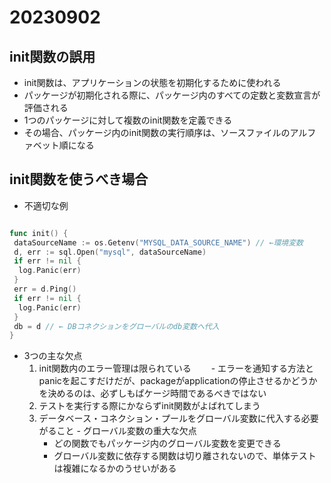 # 20230902

## init関数の誤用

- init関数は、アプリケーションの状態を初期化するために使われる
- パッケージが初期化される際に、パッケージ内のすべての定数と変数宣言が評価される
- 1つのパッケージに対して複数のinit関数を定義できる
- その場合、パッケージ内のinit関数の実行順序は、ソースファイルのアルファベット順になる

## init関数を使うべき場合

- 不適切な例

```go

func init() {
 dataSourceName := os.Getenv("MYSQL_DATA_SOURCE_NAME") // ←環境変数
 d, err := sql.Open("mysql", dataSourceName)
 if err != nil {
  log.Panic(err)
 }
 err = d.Ping()
 if err != nil {
  log.Panic(err)
 }
 db = d // ← DBコネクションをグローバルのdb変数へ代入
}

```

- 3つの主な欠点
    1. init関数内のエラー管理は限られている
  　　- エラーを通知する方法とpanicを起こすだけだが、packageがapplicationの停止させるかどうかを決めるのは、必ずしもぱケージ時間であるべきではない
    2. テストを実行する際にかならずinit関数がよばれてしまう
    3. データベース・コネクション・プールをグローバル変数に代入する必要がること
      - グローバル変数の重大な欠点
        - どの関数でもパッケージ内のグローバル変数を変更できる
        - グローバル変数に依存する関数は切り離されないので、単体テストは複雑になるかのうせいがある
